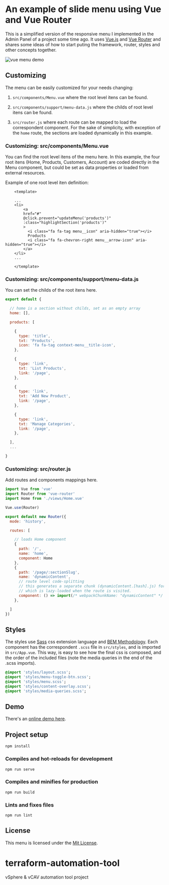 # An example of slide menu using Vue and Vue Router

This is a simplified version of the responsive menu I implemented in the Admin Panel of a project some time ago. It uses [Vue.js](https://vuejs.org/) and [Vue Router](https://router.vuejs.org/) and shares some ideas of how to start puting the framework, router, styles and other concepts together.

![vue menu demo](https://github.com/daniel-cintra/vue-menu/blob/master/demo-screencast/menu-vue.gif)

## Customizing

The menu can be easily customized for your needs changing:

1. `src/components/Menu.vue` where the root level itens can be found.

2. `src/components/support/menu-data.js` where the childs of root level itens can be found.

3. `src/router.js` where each route can be mapped to load the correspondent component. For the sake of simplicity, with exception of the `home` route, the sections are loaded dynamically in this example.

### Customizing: src/components/Menu.vue

You can find the root level itens of the menu here. In this example, the four root itens (Home, Products, Customers, Account) are coded directly in the Menu component, but could be set as data properties or loaded from external resources.

Example of one root level iten definition:

```vue
    <template>

    ...
    <li>
        <a
        href="#"
        @click.prevent="updateMenu('products')"
        :class="highlightSection('products')"
        >
          <i class="fa fa-tag menu__icon" aria-hidden="true"></i>
          Products
          <i class="fa fa-chevron-right menu__arrow-icon" aria-hidden="true"></i>
        </a>
    </li>
    ...

    </template>
```

### Customizing: src/components/support/menu-data.js

You can set the childs of the root itens here.

```javascript
export default {

  // home is a section without childs, set as an empty array
  home: [],

  products: [

    {
      type: 'title',
      txt: 'Products',
      icon: 'fa fa-tag context-menu__title-icon',
    },

    {
      type: 'link',
      txt: 'List Products',
      link: '/page',
    },

    {
      type: 'link',
      txt: 'Add New Product',
      link: '/page',
    },

    {
      type: 'link',
      txt: 'Manage Categories',
      link: '/page',
    },

  ],
  ...

}
```

### Customizing: src/router.js

Add routes and components mappings here.

```javascript
import Vue from 'vue'
import Router from 'vue-router'
import Home from './views/Home.vue'

Vue.use(Router)

export default new Router({
  mode: 'history',

  routes: [

    // loads Home component
    {
      path: '/',
      name: 'home',
      component: Home
    },
    {
      path: '/page/:sectionSlug',
      name: 'dynamicContent',
      // route level code-splitting
      // this generates a separate chunk (dynamicContent.[hash].js) for this route
      // which is lazy-loaded when the route is visited.
      component: () => import(/* webpackChunkName: "dynamicContent" */ './views/DynamicContent.vue')
    },

  ]
})
```

## Styles

The styles use [Sass](http://sass-lang.com/) css extension language and [BEM Methodology](http://getbem.com/). Each component has the correspondent `.scss` file in `src/styles`, and is imported in `src/App.vue`. This way, is easy to see how the final css is composed, and the order of the included files (note the media queries in the end of the .scss imports).

```sass
@import 'styles/layout.scss';
@import 'styles/menu-toggle-btn.scss';
@import 'styles/menu.scss';
@import 'styles/content-overlay.scss';
@import 'styles/media-queries.scss';
```

## Demo
There's an [online demo here](https://vue-menu.danielcintra.site/).

## Project setup
```
npm install
```

### Compiles and hot-reloads for development
```
npm run serve
```

### Compiles and minifies for production
```
npm run build
```

### Lints and fixes files
```
npm run lint
```

## License
This menu is licensed under the [Mit License](https://opensource.org/licenses/MIT).
# terraform-automation-tool
vSphere &amp; vCAV automation tool project
